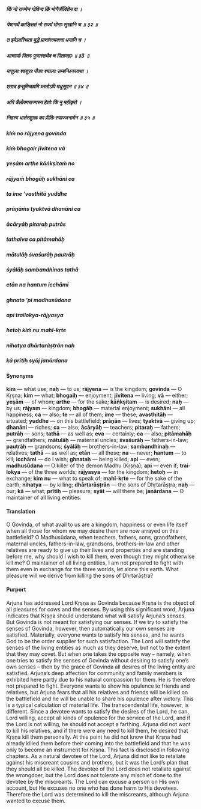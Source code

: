 ##### किं नो राज्येन गोविन्द किं भोगैर्जीवितेन वा ।
##### येषामर्थे काङ्क्षितं नो राज्यं भोगाः सुखानि च ॥ ३२ ॥
##### त इमेऽवस्थिता युद्धे प्राणांस्त्यक्त्वा धनानि च ।
##### आचार्याः पितरः पुत्रास्तथैव च पितामहाः ॥ ३3 ॥
##### मातुलाः श्वशुराः पौत्राः श्यालाः सम्बन्धिनस्तथा ।
##### एतान्न हन्तुमिच्छामि घ्नतोऽपि मधुसूदन ॥ ३४ ॥
##### अपि त्रैलोक्यराज्यस्य हेतोः किं नु महीकृते ।
##### निहत्य धार्तराष्ट्रान्नः का प्रीतिः स्याज्जनार्दन ॥ ३५ ॥

##### kiṁ no rājyena govinda
##### kiṁ bhogair jīvitena vā
##### yeṣām arthe kāṅkṣitaṁ no
##### rājyaṁ bhogāḥ sukhāni ca

##### ta ime ’vasthitā yuddhe
##### prāṇāṁs tyaktvā dhanāni ca
##### ācāryāḥ pitaraḥ putrās
##### tathaiva ca pitāmahāḥ

##### mātulāḥ śvaśurāḥ pautrāḥ
##### śyālāḥ sambandhinas tathā
##### etān na hantum icchāmi
##### ghnato ’pi madhusūdana

##### api trailokya-rājyasya
##### hetoḥ kiṁ nu mahī-kṛte
##### nihatya dhārtarāṣṭrān naḥ
##### kā prītiḥ syāj janārdana

#### Synonyms

**kim** — what use; **naḥ** — to us; **rājyena** — is the kingdom; **govinda** — O Kṛṣṇa; **kim** — what; **bhogaiḥ** — enjoyment; **jīvitena** — living; **vā** — either; **yeṣām** — of whom; **arthe** — for the sake; **kāṅkṣitam** — is desired; **naḥ** — by us; **rājyam** — kingdom; **bhogāḥ** — material enjoyment; **sukhāni** — all happiness; **ca** — also; **te** — all of them; **ime** — these; **avasthitāḥ** — situated; **yuddhe** — on this battlefield; **prāṇān** — lives; **tyaktvā** — giving up; **dhanāni** — riches; **ca** — also; **ācāryāḥ** — teachers; **pitaraḥ** — fathers; **putrāḥ** — sons; **tathā** — as well as; **eva** — certainly; **ca** — also; **pitāmahāḥ** — grandfathers; **mātulāḥ** — maternal uncles; **śvaśurāḥ** — fathers-in-law; **pautrāḥ** — grandsons; **śyālāḥ** — brothers-in-law; **sambandhinaḥ** — relatives; **tathā** — as well as; **etān** — all these; **na** — never; **hantum** — to kill; **icchāmi** — do I wish; **ghnataḥ** — being killed; **api** — even; **madhusūdana** — O killer of the demon Madhu (Kṛṣṇa); **api** — even if; **trai**-**lokya** — of the three worlds; **rājyasya** — for the kingdom; **hetoḥ** — in exchange; **kim** **nu** — what to speak of; **mahī**-**kṛte** — for the sake of the earth; **nihatya** — by killing; **dhārtarāṣṭrān** — the sons of Dhṛtarāṣṭra; **naḥ** — our; **kā** — what; **prītiḥ** — pleasure; **syāt** — will there be; **janārdana** — O maintainer of all living entities.

#### Translation

O Govinda, of what avail to us are a kingdom, happiness or even life itself when all those for whom we may desire them are now arrayed on this battlefield? O Madhusūdana, when teachers, fathers, sons, grandfathers, maternal uncles, fathers-in-law, grandsons, brothers-in-law and other relatives are ready to give up their lives and properties and are standing before me, why should I wish to kill them, even though they might otherwise kill me? O maintainer of all living entities, I am not prepared to fight with them even in exchange for the three worlds, let alone this earth. What pleasure will we derive from killing the sons of Dhṛtarāṣṭra?

#### Purport

Arjuna has addressed Lord Kṛṣṇa as Govinda because Kṛṣṇa is the object of all pleasures for cows and the senses. By using this significant word, Arjuna indicates that Kṛṣṇa should understand what will satisfy Arjuna’s senses. But Govinda is not meant for satisfying our senses. If we try to satisfy the senses of Govinda, however, then automatically our own senses are satisfied. Materially, everyone wants to satisfy his senses, and he wants God to be the order supplier for such satisfaction. The Lord will satisfy the senses of the living entities as much as they deserve, but not to the extent that they may covet. But when one takes the opposite way – namely, when one tries to satisfy the senses of Govinda without desiring to satisfy one’s own senses – then by the grace of Govinda all desires of the living entity are satisfied. Arjuna’s deep affection for community and family members is exhibited here partly due to his natural compassion for them. He is therefore not prepared to fight. Everyone wants to show his opulence to friends and relatives, but Arjuna fears that all his relatives and friends will be killed on the battlefield and he will be unable to share his opulence after victory. This is a typical calculation of material life. The transcendental life, however, is different. Since a devotee wants to satisfy the desires of the Lord, he can, Lord willing, accept all kinds of opulence for the service of the Lord, and if the Lord is not willing, he should not accept a farthing. Arjuna did not want to kill his relatives, and if there were any need to kill them, he desired that Kṛṣṇa kill them personally. At this point he did not know that Kṛṣṇa had already killed them before their coming into the battlefield and that he was only to become an instrument for Kṛṣṇa. This fact is disclosed in following chapters. As a natural devotee of the Lord, Arjuna did not like to retaliate against his miscreant cousins and brothers, but it was the Lord’s plan that they should all be killed. The devotee of the Lord does not retaliate against the wrongdoer, but the Lord does not tolerate any mischief done to the devotee by the miscreants. The Lord can excuse a person on His own account, but He excuses no one who has done harm to His devotees. Therefore the Lord was determined to kill the miscreants, although Arjuna wanted to excuse them.